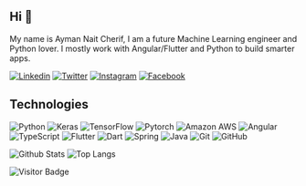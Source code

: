 ## Hi 👋

My name is Ayman Nait Cherif, I am a future Machine Learning engineer and Python lover.
I mostly work with Angular/Flutter and Python to build smarter apps.

[![Linkedin](https://img.shields.io/badge/-Ayman_Nait_Cherif-blue?style=flat-square&logo=Linkedin&logoColor=white&link=https://www.linkedin.com/in/ayman-nait-cherif/)](https://www.linkedin.com/in/ayman-nait-cherif/)
[![Twitter](https://img.shields.io/badge/-anc-1da1f2?style=flat-square&logo=twitter&logoColor=white&link=https://twitter.com/anc_dot_py)](https://twitter.com/anc_dot_py)
[![Instagram](https://img.shields.io/badge/-anc.py-purple?style=flat-square&logo=instagram&logoColor=white&link=https://instagram.com/anc.py/)](https://instagram.com/anc.py)
[![Facebook](https://img.shields.io/badge/-anc.py-0B83ED?style=flat-square&logo=facebook&logoColor=white&link=https://www.facebook.com/anc.py)](https://www.facebook.com/anc.py)

## Technologies
![Python](https://img.shields.io/badge/-Python-FED243?style=flat-square&logo=Python)
![Keras](https://img.shields.io/badge/-Keras-D00000?style=flat-square&logo=keras)
![TensorFlow](https://img.shields.io/badge/-TensorFlow-black?style=flat-square&logo=tensorflow)
![Pytorch](https://img.shields.io/badge/-Pytorch-6E1D79?style=flat-square&logo=pytorch)
![Amazon AWS](https://img.shields.io/badge/Amazon_AWS-232F3E?style=flat-square&logo=amazon-aws)
![Angular](https://img.shields.io/badge/-Angular-de4132?style=flat-square&logo=Angular)
![TypeScript](https://img.shields.io/badge/-TypeScript-007ACC?style=flat-square&logo=typescript)
![Flutter](https://img.shields.io/badge/-Flutter-45BFF3?style=flat-square&logo=flutter)
![Dart](https://img.shields.io/badge/-Dart-025596?style=flat-square&logo=dart)
![Spring](https://img.shields.io/badge/-Spring-white?style=flat-square&logo=spring)
![Java](https://img.shields.io/badge/-Java-D00000?style=flat-square&logo=java)
![Git](https://img.shields.io/badge/-Git-black?style=flat-square&logo=git)
![GitHub](https://img.shields.io/badge/-GitHub-181717?style=flat-square&logo=github)

![Github Stats](https://github-readme-stats.vercel.app/api?username=aymannc&count_private=true&show_icons=true)
![Top Langs](https://github-readme-stats.vercel.app/api/top-langs/?username=aymannc&layout=compact)

![Visitor Badge](https://visitor-badge.laobi.icu/badge?page_id=aymannc)
